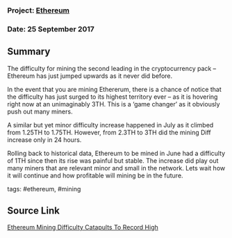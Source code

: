 
### Project: [Ethereum](../projects/ethereum.md)
### Date: 25 September 2017
## Summary
The difficulty for mining the second leading in the cryptocurrency pack – Ethereum has just jumped upwards as it never did before.

In the event that you are mining Ethererum, there is a chance of notice that the difficulty has just surged to its highest territory ever – as it is hovering right now at an unimaginably 3TH. This is a ‘game changer’ as it obviously push out many miners.

A similar but yet minor difficulty increase happened in July as it climbed from 1.25TH to 1.75TH. However, from 2.3TH to 3TH did the mining Diff increase only in 24 hours.

Rolling back to historical data, Ethereum to be mined in June had a difficulty of 1TH since then its rise was painful but stable. The increase did play out many miners that are relevant minor and small in the network. Lets wait how it will continue and how profitable will mining be in the future.

tags: #ethereum, #mining 
## Source Link
[Ethereum Mining Difficulty Catapults To Record High](http://ethereumworldnews.com/breaking-news-ethereum-mining-difficulty-catapults-record-high/)  
